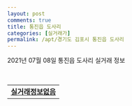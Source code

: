 ```yaml
---
layout: post
comments: true
title: 통진읍 도사리
categories: [실거래가]
permalink: /apt/경기도 김포시 통진읍 도사리
---
```


2021년 07월 08일 통진읍 도사리 실거래 정보

<script type="text/javascript">
  google.charts.load('current', {'packages':['corechart']});
  google.charts.setOnLoadCallback(drawChart);

  function drawChart() {
    var data = google.visualization.arrayToDataTable([['거래일', '매매', '전월세', '전매'], ['20-07', 2, 3, 0], ['20-08', 4, 0, 0], ['20-09', 4, 1, 0], ['20-10', 1, 0, 0], ['20-11', 6, 6, 0], ['20-12', 6, 1, 0], ['21-01', 1, 3, 0], ['21-02', 1, 1, 0], ['21-03', 5, 3, 0], ['21-04', 2, 2, 0], ['21-05', 2, 2, 0], ['21-06', 5, 3, 0]]);

    var options = {
      title: '최근 1년간 유형별 거래량 추이',
      legend: { position: 'bottom' }
    };

    var chart = new google.visualization.LineChart(document.getElementById('columnchart_material'));
    chart.draw(data, (options));년간 
  }
</script>

<div id="columnchart_material" style="width: 95%; margin-left: -35px; display: block"></div>
<br>
<table>
  <tr>
    <td colspan="4" style="font-weight: bold;"><a href="https://search.naver.com/search.naver?query=통진읍 도사리 실거래정보없음">실거래정보없음</a></td>
  </tr>
    
</table>
    
